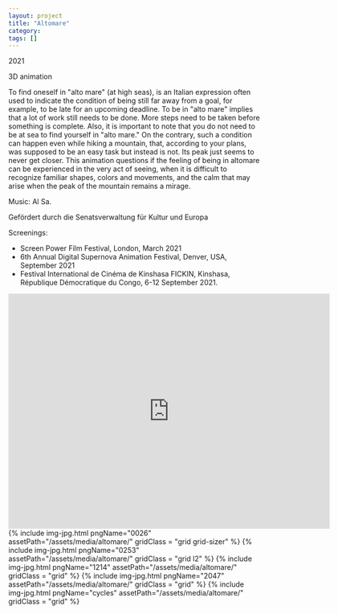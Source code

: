 ```yaml
---
layout: project
title: "Altomare"
category: 
tags: []
---
```




<div class="content-container">
<div class="index-content">
<div class="grid-gutter"></div>
<div class = "grid l3">

<p>2021</p>

<p>3D animation</p>

<p>
To find oneself in "alto mare" (at high seas), is an Italian expression  often used to indicate the condition of being still far away from a  goal, for example, to be late for an upcoming deadline. To be in "alto  mare" implies that a lot of work still needs to be done. More steps need  to be taken before something is complete. Also, it is important to note  that you do not need to be at sea to find yourself in "alto mare." On  the contrary, such a condition can happen even while hiking a mountain, that, according to your plans, was supposed to be an easy task but  instead is not. Its peak just seems to never get closer. This animation questions if the feeling of being in altomare can be experienced in the very act of seeing, when it is difficult to recognize familiar shapes, colors and movements, and the calm that may arise when the peak of the mountain remains a mirage.

</p>

<p>Music: Al Sa.</p>

<p>Gefördert durch die Senatsverwaltung für Kultur und Europa</p>

<p>Screenings:</p>
<ul>
<li>Screen Power Film Festival, London, March 2021 </li>
<li>6th Annual Digital Supernova Animation Festival, Denver, USA, September 2021 </li>
<li>Festival International de Cinéma de Kinshasa FICKIN, Kinshasa, République Démocratique du Congo, 6-12 September 2021. </li>
</ul>


</div>



  <div class="grid l2">
    <div class="sixteen-nine">
      <iframe src="https://player.vimeo.com/video/529671949" width="640" height="468" frameborder="0" webkitallowfullscreen mozallowfullscreen allowfullscreen></iframe>
    </div>
  </div>
  {% include img-jpg.html pngName="0026" assetPath="/assets/media/altomare/" gridClass = "grid grid-sizer" %}
  {% include img-jpg.html pngName="0253" assetPath="/assets/media/altomare/" gridClass = "grid l2" %}
  {% include img-jpg.html pngName="1214" assetPath="/assets/media/altomare/" gridClass = "grid" %}
  {% include img-jpg.html pngName="2047" assetPath="/assets/media/altomare/" gridClass = "grid" %}
  {% include img-jpg.html pngName="cycles" assetPath="/assets/media/altomare/" gridClass = "grid" %}



 

</div>
</div>
